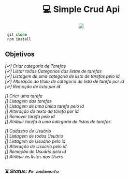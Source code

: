 <h1 align="center"> 💻 Simple Crud Api</h1> 

<p align="center">

<img src="https://img.shields.io/badge/NodeJs-6DB33F?style=for-the-badge&logo=nodejs&logoColor=white"/>
</p>

```php 
 git clone
 npm install
```
## Objetivos <br> 
<i>
 
[✔] Criar categoria de Tarefas<br>
[✔] Listar todas Categorias das listas de tarefas<br>
[✔] Listagem de uma categoria de lista de tarefas pelo id<br>
[✔] Alteração do titulo de categoria de lista de tarefa por id<br>
[✔] Remoção de lista por id<br>

[] Criar uma tarefa<br>
[] Listagem das tarefas<br>
[] Listagem de uma única tarefa pelo id<br>
[] Alteração do texto da tarefa por id  
[] Remover tarefa pelo id<br> 
[] Atribuir tarefa à uma categoria de listas de tarefas<br>  

[] Cadastro de Usuário<br>
[] Listagem de todos Usuário<br>
[] Listagem de Usuário  pelo id<br>
[] Alteração de Usuário pelo id<br>
[] Remoção de Usuário pelo id <br>
[] Atribuir as listas aos Users <br>  
 

</i>

##

### ⌛ <i>Status: **`Em andamento`** </i>
 



##
